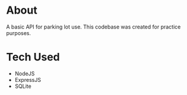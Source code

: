 # About

A basic API for parking lot use. This codebase was created for practice purposes.

# Tech Used
- NodeJS
- ExpressJS
- SQLite